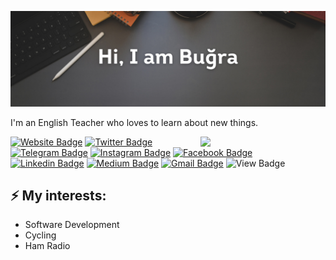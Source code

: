 ![Header image](https://github.com/bcanata/bcanata/blob/main/header.png)

I'm an English Teacher who loves to learn about new things.

<img align='right' src='https://media.giphy.com/media/bcKmIWkUMCjVm/giphy.gif' width='200"'>


[![Website Badge](https://img.shields.io/badge/-bugracanata.com.tr-e34f26?style=flat-square&logo=HTML5&logoColor=white&link=https://bugracanata.com.tr/)](https://bugracanata.com.tr/)
[![Twitter Badge](https://img.shields.io/badge/-bugrateacher-2CA5E0?style=flat-square&logo=twitter&logoColor=white&link=https://twitter.com/bugrateacher/)](https://twitter.com/bugrateacher)
[![Telegram Badge](https://img.shields.io/badge/-bug_ra-2CA5E0?style=flat-square&logo=telegram&logoColor=white&link=https://t.me/bug_ra/)](https://t.me/bug_ra/)
[![Instagram Badge](https://img.shields.io/badge/-bugracanata-e4405f?style=flat-square&logo=Instagram&logoColor=white&link=https://www.instagram.com/bugracanata/)](https://www.instagram.com/bugracanata/)
[![Facebook Badge](https://img.shields.io/badge/-canata-1877F2?style=flat-square&logo=facebook&logoColor=white&link=https://facebook.com/canata)](https://facebook.com/canata)
[![Linkedin Badge](https://img.shields.io/badge/-canata-blue?style=flat-square&logo=Linkedin&logoColor=white&link=https://www.linkedin.com/in/canata/)](https://www.linkedin.com/in/canata/)
[![Medium Badge](https://img.shields.io/badge/-bugracanata-12100E?style=flat-square&logo=Medium&logoColor=white&link=https://medium.com/@bugracanata)](https://medium.com/@bugracanata)
[![Gmail Badge](https://img.shields.io/badge/-bcanata@gmail.com-d14836?style=flat-square&logo=Gmail&logoColor=white&link=mailto:bcanata@gmail.com)](mailto:bcanata@gmail.com)
![View Badge](https://komarev.com/ghpvc/?username=bcanata&label=views&color=000000&style=flat-square)

## ⚡ My interests:
- Software Development
- Cycling
- Ham Radio
